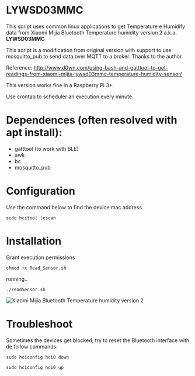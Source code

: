 # LYWSD03MMC
This script uses common linux applications to get Temperature e Humidify data from Xiaomi Mijia Bluetooth Temperature humidity version 2 a.k.a. **LYWSD03MMC**

This script is a modification from original version with support to use mosquitto_pub to send data over MQTT to a broker.
Thanks to the author.

Reference: http://www.d0wn.com/using-bash-and-gatttool-to-get-readings-from-xiaomi-mijia-lywsd03mmc-temperature-humidity-sensor/

This version works fine in a Raspberry Pi 3+.

Use crontab to scheduler an execution every minute.

# Dependences (often resolved with apt install):
  - gatttool (to work with BLE)
  - awk
  - bc
  - mosquitto_pub


# Configuration
Use the command below to find the device mac address 

```
sudo hcitool lescan
```

# Installation

Grant execution permissions
```
chmod +x Read_Sensor.sh
``` 
running..
```
./readSensor.sh
```


![Xiaomi Mijia Bluetooth Temperature humidity version 2](https://raw.githubusercontent.com/thiagogalvao/LYWSD03MMC/master/LYWSD03MMC-Device.jpg)


# Troubleshoot
Sometimes the devices get blocked, try to reset the Bluetooth interface with de follow commands:
```
sudo hciconfig hci0 down

sudo hciconfig hci0 up
```
